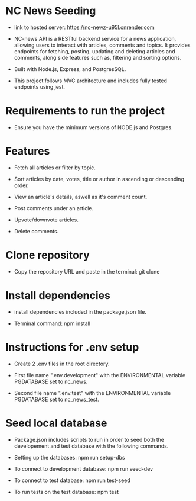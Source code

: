 # NC News Seeding

- link to hosted server: https://nc-newz-u95l.onrender.com

- NC-news API is a RESTful backend service for a news application, allowing users
  to interact with articles, comments and topics.
  It provides endpoints for fetching, posting, updating and deleting articles and comments, along side features such as, filtering and sorting options.

- Built with Node.js, Express, and PostgresSQL.

- This project follows MVC architecture and includes fully tested
  endpoints using jest.

# Requirements to run the project

- Ensure you have the minimum versions of NODE.js and Postgres.

# Features

- Fetch all articles or filter by topic.

- Sort articles by date, votes, title or author in ascending or descending order.

- View an article's details, aswell as it's comment count.

- Post comments under an article.

- Upvote/downvote articles.

- Delete comments.

# Clone repository

- Copy the repository URL and paste in the terminal: git clone <repo-url>

# Install dependencies

- install dependencies included in the package.json file.

- Terminal command: npm install 

# Instructions for .env setup

- Create 2 .env files in the root directory.

- First file name ".env.development" with the ENVIRONMENTAL variable
  PGDATABASE set to nc_news.

- Second file name ".env.test" with the ENVIRONMENTAL variable
  PGDATABASE set to nc_news_test.

# Seed local database

- Package.json includes scripts to run in order to seed both the
  developement and test database with the following commands.

- Setting up the databases: npm run setup-dbs

- To connect to development database: npm run seed-dev

- To connect to test database: npm run test-seed

- To run tests on the test database: npm test